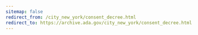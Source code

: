 ```yaml
---
sitemap: false 
redirect_from: /city_new_york/consent_decree.html 
redirect_to: https://archive.ada.gov/city_new_york/consent_decree.html 
---
```

